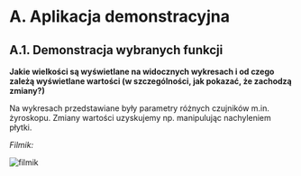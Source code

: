 # A. Aplikacja demonstracyjna

## A.1. Demonstracja wybranych funkcji

**Jakie wielkości są wyświetlane na widocznych wykresach i od czego zależą
wyświetlane wartości (w szczególności, jak pokazać, że zachodzą zmiany?)**

Na wykresach przedstawiane były parametry różnych czujników m.in. żyroskopu.
Zmiany wartości uzyskujemy np. manipulując nachyleniem płytki.

*Filmik:*

![filmik](./a.gif)
